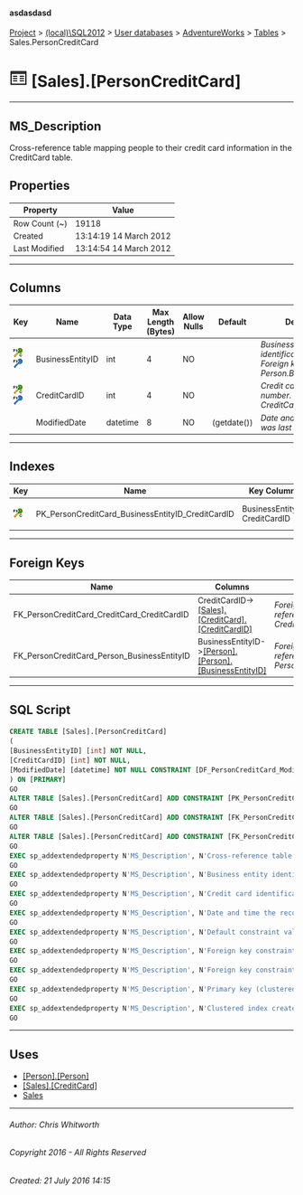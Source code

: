 #### asdasdasd

[Project](../../../../index.md) > [(local)\\SQL2012](../../../index.md) > [User databases](../../index.md) > [AdventureWorks](../index.md) > [Tables](Tables.md) > Sales.PersonCreditCard

# ![Tables](../../../../Images/Table32.png) [Sales].[PersonCreditCard]

---

## <a name="#description"></a>MS_Description

Cross-reference table mapping people to their credit card information in the CreditCard table. 

## <a name="#properties"></a>Properties

| Property | Value |
|---|---|
| Row Count (~) | 19118 |
| Created | 13:14:19 14 March 2012 |
| Last Modified | 13:14:54 14 March 2012 |


---

## <a name="#columns"></a>Columns

| Key | Name | Data Type | Max Length (Bytes) | Allow Nulls | Default | Description |
|---|---|---|---|---|---|---|
| [![Cluster Primary Key PK_PersonCreditCard_BusinessEntityID_CreditCardID: BusinessEntityID\CreditCardID](../../../../Images/pkcluster.png)](#indexes)[![Foreign Keys FK_PersonCreditCard_Person_BusinessEntityID: [Person].[Person].BusinessEntityID](../../../../Images/fk.png)](#foreignkeys) | BusinessEntityID | int | 4 | NO |  | _Business entity identification number. Foreign key to Person.BusinessEntityID._ |
| [![Cluster Primary Key PK_PersonCreditCard_BusinessEntityID_CreditCardID: BusinessEntityID\CreditCardID](../../../../Images/pkcluster.png)](#indexes)[![Foreign Keys FK_PersonCreditCard_CreditCard_CreditCardID: [Sales].[CreditCard].CreditCardID](../../../../Images/fk.png)](#foreignkeys) | CreditCardID | int | 4 | NO |  | _Credit card identification number. Foreign key to CreditCard.CreditCardID._ |
|  | ModifiedDate | datetime | 8 | NO | (getdate()) | _Date and time the record was last updated._ |


---

## <a name="#indexes"></a>Indexes

| Key | Name | Key Columns | Unique | Description |
|---|---|---|---|---|
| [![Cluster Primary Key PK_PersonCreditCard_BusinessEntityID_CreditCardID: BusinessEntityID\CreditCardID](../../../../Images/pkcluster.png)](#indexes) | PK_PersonCreditCard_BusinessEntityID_CreditCardID | BusinessEntityID, CreditCardID | YES | _Primary key (clustered) constraint_ |


---

## <a name="#foreignkeys"></a>Foreign Keys

| Name | Columns | Description |
|---|---|---|
| FK_PersonCreditCard_CreditCard_CreditCardID | CreditCardID->[[Sales].[CreditCard].[CreditCardID]](CreditCard.md) | _Foreign key constraint referencing CreditCard.CreditCardID._ |
| FK_PersonCreditCard_Person_BusinessEntityID | BusinessEntityID->[[Person].[Person].[BusinessEntityID]](Person.md) | _Foreign key constraint referencing Person.BusinessEntityID._ |


---

## <a name="#sqlscript"></a>SQL Script

```sql
CREATE TABLE [Sales].[PersonCreditCard]
(
[BusinessEntityID] [int] NOT NULL,
[CreditCardID] [int] NOT NULL,
[ModifiedDate] [datetime] NOT NULL CONSTRAINT [DF_PersonCreditCard_ModifiedDate] DEFAULT (getdate())
) ON [PRIMARY]
GO
ALTER TABLE [Sales].[PersonCreditCard] ADD CONSTRAINT [PK_PersonCreditCard_BusinessEntityID_CreditCardID] PRIMARY KEY CLUSTERED  ([BusinessEntityID], [CreditCardID]) ON [PRIMARY]
GO
ALTER TABLE [Sales].[PersonCreditCard] ADD CONSTRAINT [FK_PersonCreditCard_CreditCard_CreditCardID] FOREIGN KEY ([CreditCardID]) REFERENCES [Sales].[CreditCard] ([CreditCardID])
GO
ALTER TABLE [Sales].[PersonCreditCard] ADD CONSTRAINT [FK_PersonCreditCard_Person_BusinessEntityID] FOREIGN KEY ([BusinessEntityID]) REFERENCES [Person].[Person] ([BusinessEntityID])
GO
EXEC sp_addextendedproperty N'MS_Description', N'Cross-reference table mapping people to their credit card information in the CreditCard table. ', 'SCHEMA', N'Sales', 'TABLE', N'PersonCreditCard', NULL, NULL
GO
EXEC sp_addextendedproperty N'MS_Description', N'Business entity identification number. Foreign key to Person.BusinessEntityID.', 'SCHEMA', N'Sales', 'TABLE', N'PersonCreditCard', 'COLUMN', N'BusinessEntityID'
GO
EXEC sp_addextendedproperty N'MS_Description', N'Credit card identification number. Foreign key to CreditCard.CreditCardID.', 'SCHEMA', N'Sales', 'TABLE', N'PersonCreditCard', 'COLUMN', N'CreditCardID'
GO
EXEC sp_addextendedproperty N'MS_Description', N'Date and time the record was last updated.', 'SCHEMA', N'Sales', 'TABLE', N'PersonCreditCard', 'COLUMN', N'ModifiedDate'
GO
EXEC sp_addextendedproperty N'MS_Description', N'Default constraint value of GETDATE()', 'SCHEMA', N'Sales', 'TABLE', N'PersonCreditCard', 'CONSTRAINT', N'DF_PersonCreditCard_ModifiedDate'
GO
EXEC sp_addextendedproperty N'MS_Description', N'Foreign key constraint referencing CreditCard.CreditCardID.', 'SCHEMA', N'Sales', 'TABLE', N'PersonCreditCard', 'CONSTRAINT', N'FK_PersonCreditCard_CreditCard_CreditCardID'
GO
EXEC sp_addextendedproperty N'MS_Description', N'Foreign key constraint referencing Person.BusinessEntityID.', 'SCHEMA', N'Sales', 'TABLE', N'PersonCreditCard', 'CONSTRAINT', N'FK_PersonCreditCard_Person_BusinessEntityID'
GO
EXEC sp_addextendedproperty N'MS_Description', N'Primary key (clustered) constraint', 'SCHEMA', N'Sales', 'TABLE', N'PersonCreditCard', 'CONSTRAINT', N'PK_PersonCreditCard_BusinessEntityID_CreditCardID'
GO
EXEC sp_addextendedproperty N'MS_Description', N'Clustered index created by a primary key constraint.', 'SCHEMA', N'Sales', 'TABLE', N'PersonCreditCard', 'INDEX', N'PK_PersonCreditCard_BusinessEntityID_CreditCardID'
GO

```


---

## <a name="#uses"></a>Uses

* [[Person].[Person]](Person.md)
* [[Sales].[CreditCard]](CreditCard.md)
* [Sales](../Security/Schemas/Sales.md)


---

###### Author:  Chris Whitworth

###### Copyright 2016 - All Rights Reserved

###### Created: 21 July 2016 14:15


